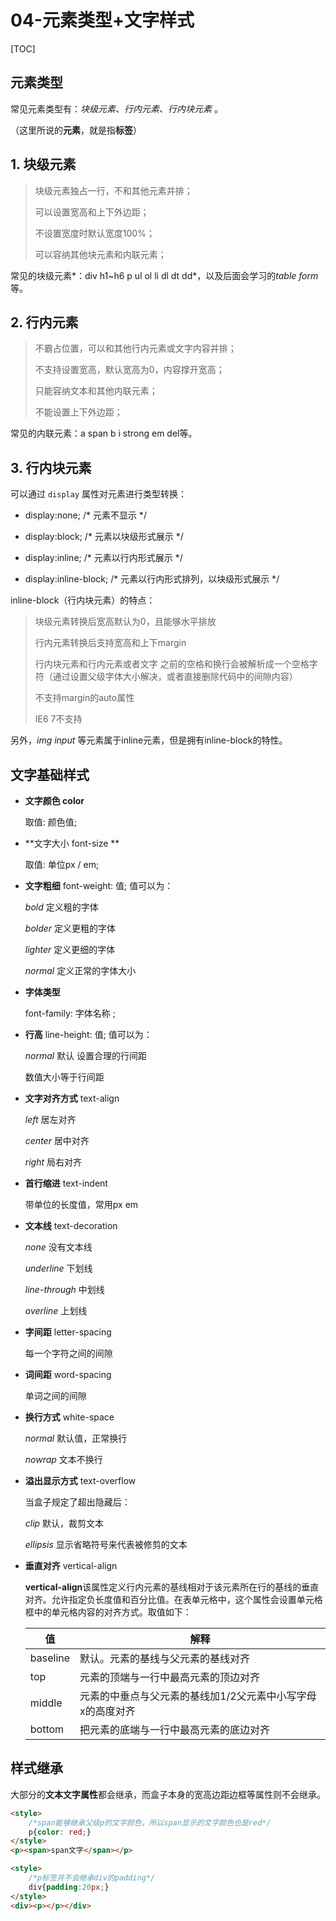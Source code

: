 # 04-元素类型+文字样式

[TOC]

## 元素类型

常见元素类型有：*块级元素、行内元素、行内块元素* 。

（这里所说的**元素**，就是指**标签**）

## 1. 块级元素

> 块级元素独占一行，不和其他元素并排；
>
> 可以设置宽高和上下外边距；
>
> 不设置宽度时默认宽度100%；
>
> 可以容纳其他块元素和内联元素；

常见的块级元素*：div h1~h6 p ul ol li dl dt dd*，以及后面会学习的*table form*等。

## 2. 行内元素

> 不霸占位置，可以和其他行内元素或文字内容并排；
>
> 不支持设置宽高，默认宽高为0，内容撑开宽高；
>
> 只能容纳文本和其他内联元素；
>
> 不能设置上下外边距；

常见的内联元素：a span b i strong em del等。

## 3. 行内块元素

可以通过 `display` 属性对元素进行类型转换：

- display:none; /* 元素不显示 */

- display:block; /* 元素以块级形式展示 */

- display:inline; /* 元素以行内形式展示 */

- display:inline-block; /* 元素以行内形式排列，以块级形式展示 */

inline-block（行内块元素）的特点：

> 块级元素转换后宽高默认为0，且能够水平排放
>
> 行内元素转换后支持宽高和上下margin
>
> 行内块元素和行内元素或者文字 之前的空格和换行会被解析成一个空格字符（通过设置父级字体大小解决，或者直接删除代码中的间隙内容）
>
> 不支持margin的auto属性
>
> IE6 7不支持

另外，*img input* 等元素属于inline元素，但是拥有inline-block的特性。



## 文字基础样式

- **文字颜色 color**

  取值: 颜色值; 

- **文字大小 font-size **

   取值: 单位px / em;

- **文字粗细**    font-weight: 值;    值可以为：

  *bold* 定义粗的字体

  *bolder* 定义更粗的字体

  *lighter* 定义更细的字体

  *normal* 定义正常的字体大小

- **字体类型**

  font-family: 字体名称 ;

- **行高**     line-height: 值;  值可以为：

  *normal* 默认 设置合理的行间距

  数值大小等于行间距


- **文字对齐方式**   text-align

  *left* 居左对齐

  *center* 居中对齐

  *right* 局右对齐

- **首行缩进**    text-indent

  带单位的长度值，常用px em

- **文本线**   text-decoration

  *none* 没有文本线

  *underline* 下划线

  *line-through* 中划线

  *overline* 上划线

- **字间距**   letter-spacing

  每一个字符之间的间隙

- **词间距**   word-spacing

  单词之间的间隙

- **换行方式**   white-space

  *normal* 默认值，正常换行

  *nowrap* 文本不换行

- **溢出显示方式**   text-overflow

  当盒子规定了超出隐藏后：

  *clip* 默认，裁剪文本

  *ellipsis* 显示省略符号来代表被修剪的文本

- **垂直对齐** vertical-align

  **vertical-align**该属性定义行内元素的基线相对于该元素所在行的基线的垂直对齐。允许指定负长度值和百分比值。在表单元格中，这个属性会设置单元格框中的单元格内容的对齐方式。取值如下：

  | 值       | 解释                                                       |
  | -------- | ---------------------------------------------------------- |
  | baseline | 默认。元素的基线与父元素的基线对齐                         |
  | top      | 元素的顶端与一行中最高元素的顶边对齐                       |
  | middle   | 元素的中垂点与父元素的基线加1/2父元素中小写字母x的高度对齐 |
  | bottom   | 把元素的底端与一行中最高元素的底边对齐                     |



## 样式继承

大部分的**文本文字属性**都会继承，而盒子本身的宽高边距边框等属性则不会继承。

```html
<style>
    /*span能够继承父级p的文字颜色，所以span显示的文字颜色也是red*/
    p{color: red;}
</style>
<p><span>span文字</span></p>
```

```html
<style>
    /*p标签并不会继承div的padding*/
    div{padding:20px;}
</style>
<div><p></p></div>
```

